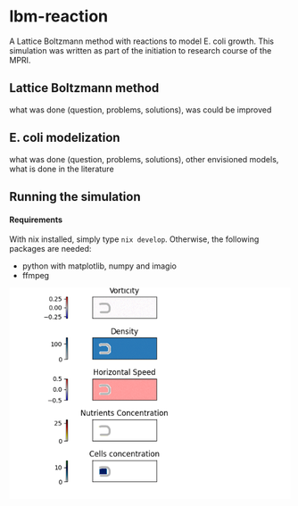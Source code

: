 # lbm-reaction
A Lattice Boltzmann method with reactions to model E. coli growth.
This simulation was written as part of the initiation to research course of the MPRI.

## Lattice Boltzmann method
what was done (question, problems, solutions), was could be improved 

## E. coli modelization 
what was done (question, problems, solutions), other envisioned models, what is done in the literature

## Running the simulation

#### Requirements
With nix installed, simply type `nix develop`. Otherwise, the following packages are needed:
- python with matplotlib, numpy and imagio
- ffmpeg 



![output.gif](https://github.com/aualbert/lbm-reaction/blob/main/output.gif)
